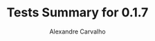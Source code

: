 ---
title: Tests Summary for 0.1.7
author: Alexandre Carvalho
menu_title: 0.1.7
category: surefire_reports
layout: iframe
iframe_url: /docs/0.1.7/site/surefire-report.html
order: 3
---